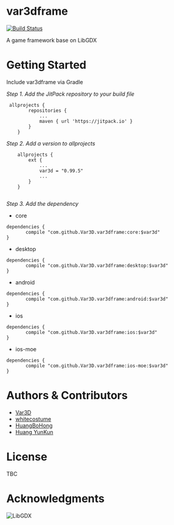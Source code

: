 # var3dframe
[![Build Status](https://travis-ci.org/Var3D/var3dframe.svg?branch=master)](https://travis-ci.org/Var3D/var3dframe)

A game framework base on LibGDX

# Getting Started
Include var3dframe via Gradle

*Step 1. Add the JitPack repository to your build file*
```
 allprojects {
        repositories {
            ...
            maven { url 'https://jitpack.io' }
        }
    }
```
*Step 2. Add a version to allprojects*
```
    allprojects {
        ext {
            ...
            var3d = "0.99.5"
            ...
        }
    }
    
```
*Step 3. Add the dependency*
+ core
```
dependencies {
	   compile "com.github.Var3D.var3dframe:core:$var3d"
}
```
+ desktop
```
dependencies {
	   compile "com.github.Var3D.var3dframe:desktop:$var3d"
}
```
+ android
```
dependencies {
	   compile "com.github.Var3D.var3dframe:android:$var3d"
}
```
+ ios
```
dependencies {
	   compile "com.github.Var3D.var3dframe:ios:$var3d"
}
```
+ ios-moe
```
dependencies {
	   compile "com.github.Var3D.var3dframe:ios-moe:$var3d"
}
```

# Authors & Contributors
+ [Var3D](https://github.com/Var3D)
+ [whitecostume](https://github.com/whitecostume)
+ [HuangBoHong](https://github.com/HuangBoHong)
+ [Huang YunKun](https://github.com/htynkn)

# License
TBC

# Acknowledgments
![LibGDX](http://libgdx.badlogicgames.com/img/logo.png)
